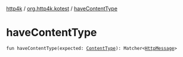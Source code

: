 [http4k](../index.md) / [org.http4k.kotest](index.md) / [haveContentType](./have-content-type.md)

# haveContentType

`fun haveContentType(expected: `[`ContentType`](../org.http4k.core/-content-type/index.md)`): Matcher<`[`HttpMessage`](../org.http4k.core/-http-message/index.md)`>`